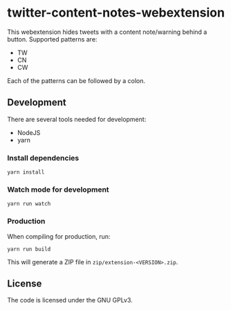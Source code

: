# twitter-content-notes-webextension

This webextension hides tweets with a content note/warning behind a button. Supported patterns are:

- TW
- CN
- CW

Each of the patterns can be followed by a colon.

## Development

There are several tools needed for development:

- NodeJS
- yarn

### Install dependencies

    yarn install

### Watch mode for development

    yarn run watch

### Production

When compiling for production, run:

    yarn run build

This will generate a ZIP file in `zip/extension-<VERSION>.zip`.

## License

The code is licensed under the GNU GPLv3.
